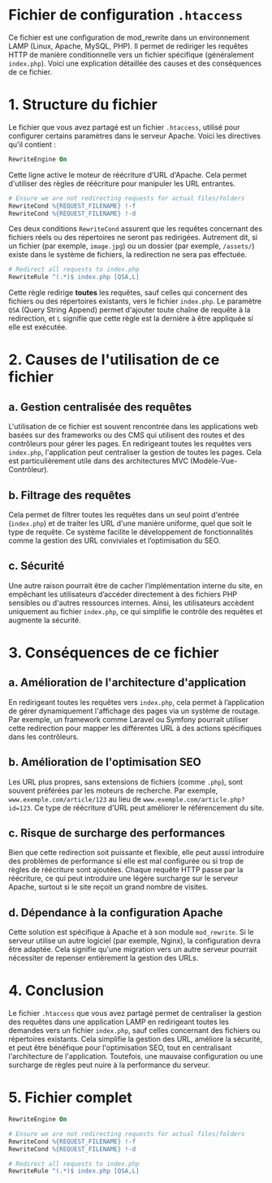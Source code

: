 # Fichier de configuration `.htaccess`

Ce fichier est une configuration de mod_rewrite dans un environnement LAMP (Linux, Apache, MySQL, PHP). Il permet de rediriger les requêtes HTTP de manière conditionnelle vers un fichier spécifique (généralement `index.php`). Voici une explication détaillée des causes et des conséquences de ce fichier.

# 1. Structure du fichier

Le fichier que vous avez partagé est un fichier `.htaccess`, utilisé pour configurer certains paramètres dans le serveur Apache. Voici les directives qu'il contient :

```apache
RewriteEngine On
```

Cette ligne active le moteur de réécriture d'URL d'Apache. Cela permet d'utiliser des règles de réécriture pour manipuler les URL entrantes.

```apache
# Ensure we are not redirecting requests for actual files/folders
RewriteCond %{REQUEST_FILENAME} !-f
RewriteCond %{REQUEST_FILENAME} !-d
```

Ces deux conditions `RewriteCond` assurent que les requêtes concernant des fichiers réels ou des répertoires ne seront pas redirigées. Autrement dit, si un fichier (par exemple, `image.jpg`) ou un dossier (par exemple, `/assets/`) existe dans le système de fichiers, la redirection ne sera pas effectuée.

```apache
# Redirect all requests to index.php
RewriteRule ^(.*)$ index.php [QSA,L]
```

Cette règle redirige **toutes** les requêtes, sauf celles qui concernent des fichiers ou des répertoires existants, vers le fichier `index.php`. Le paramètre `QSA` (Query String Append) permet d'ajouter toute chaîne de requête à la redirection, et `L` signifie que cette règle est la dernière à être appliquée si elle est exécutée.

# 2. Causes de l'utilisation de ce fichier

## a. Gestion centralisée des requêtes
L'utilisation de ce fichier est souvent rencontrée dans les applications web basées sur des frameworks ou des CMS qui utilisent des routes et des contrôleurs pour gérer les pages. En redirigeant toutes les requêtes vers `index.php`, l'application peut centraliser la gestion de toutes les pages. Cela est particulièrement utile dans des architectures MVC (Modèle-Vue-Contrôleur).

## b. Filtrage des requêtes
Cela permet de filtrer toutes les requêtes dans un seul point d'entrée (`index.php`) et de traiter les URL d'une manière uniforme, quel que soit le type de requête. Ce système facilite le développement de fonctionnalités comme la gestion des URL conviviales et l’optimisation du SEO.

## c. Sécurité
Une autre raison pourrait être de cacher l’implémentation interne du site, en empêchant les utilisateurs d’accéder directement à des fichiers PHP sensibles ou d'autres ressources internes. Ainsi, les utilisateurs accèdent uniquement au fichier `index.php`, ce qui simplifie le contrôle des requêtes et augmente la sécurité.

# 3. Conséquences de ce fichier

## a. Amélioration de l'architecture d'application
En redirigeant toutes les requêtes vers `index.php`, cela permet à l’application de gérer dynamiquement l'affichage des pages via un système de routage. Par exemple, un framework comme Laravel ou Symfony pourrait utiliser cette redirection pour mapper les différentes URL à des actions spécifiques dans les contrôleurs.

## b. Amélioration de l'optimisation SEO
Les URL plus propres, sans extensions de fichiers (comme `.php`), sont souvent préférées par les moteurs de recherche. Par exemple, `www.exemple.com/article/123` au lieu de `www.exemple.com/article.php?id=123`. Ce type de réécriture d'URL peut améliorer le référencement du site.

## c. Risque de surcharge des performances
Bien que cette redirection soit puissante et flexible, elle peut aussi introduire des problèmes de performance si elle est mal configurée ou si trop de règles de réécriture sont ajoutées. Chaque requête HTTP passe par la réécriture, ce qui peut introduire une légère surcharge sur le serveur Apache, surtout si le site reçoit un grand nombre de visites.

## d. Dépendance à la configuration Apache
Cette solution est spécifique à Apache et à son module `mod_rewrite`. Si le serveur utilise un autre logiciel (par exemple, Nginx), la configuration devra être adaptée. Cela signifie qu'une migration vers un autre serveur pourrait nécessiter de repenser entièrement la gestion des URLs.

# 4. Conclusion

Le fichier `.htaccess` que vous avez partagé permet de centraliser la gestion des requêtes dans une application LAMP en redirigeant toutes les demandes vers un fichier `index.php`, sauf celles concernant des fichiers ou répertoires existants. Cela simplifie la gestion des URL, améliore la sécurité, et peut être bénéfique pour l'optimisation SEO, tout en centralisant l'architecture de l'application. Toutefois, une mauvaise configuration ou une surcharge de règles peut nuire à la performance du serveur.

# 5. Fichier complet

```apache
RewriteEngine On

# Ensure we are not redirecting requests for actual files/folders
RewriteCond %{REQUEST_FILENAME} !-f
RewriteCond %{REQUEST_FILENAME} !-d

# Redirect all requests to index.php
RewriteRule ^(.*)$ index.php [QSA,L]
```